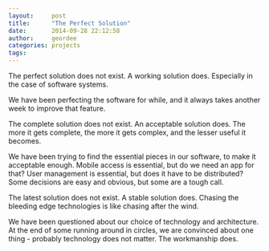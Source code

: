 ```yaml
---
layout:     post
title:      "The Perfect Solution"
date:       2014-09-28 22:12:58
author:     geordee
categories: projects
tags:
---
```


The perfect solution does not exist. A working solution does. Especially in the case of software systems.

We have been perfecting the software for while, and it always takes another week to improve that feature.

The complete solution does not exist. An acceptable solution does. The more it gets complete, the more it gets complex, and the lesser useful it becomes.

We have been trying to find the essential pieces in our software, to make it acceptable enough. Mobile access is essential, but do we need an app for that? User management is essential, but does it have to be distributed? Some decisions are easy and obvious, but some are a tough call.

The latest solution does not exist. A stable solution does. Chasing the bleeding edge technologies is like chasing after the wind.

We have been questioned about our choice of technology and architecture. At the end of some running around in circles, we are convinced about one thing - probably technology does not matter. The workmanship does.
